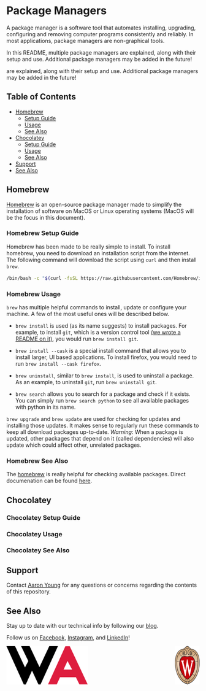 # Package Managers

A package manager is a software tool that automates installing, upgrading, configuring and removing computer programs consistently and reliably. In most applications, package managers are non-graphical tools.

In this README, multiple package managers are explained, along with their setup and use. Additional package managers may be added in the future!

are explained, along with their setup and use. Additional package managers may be added in the future!

## Table of Contents
- [Homebrew](#homebrew)
	- [Setup Guide](#homebrew-setup-guide)
	- [Usage](#homebrew-usage)
	- [See Also](#homebrew-see-also)
- [Chocolatey](#chocolatey)
	- [Setup Guide](#chocolatey-setup-guide)
	- [Usage](#chocolateyusage)
	- [See Also](#chocolatey-see-also)
- [Support](#support)
- [See Also](#see-also)


## Homebrew

[Homebrew](https://brew.sh/) is an open-source package manager made to simplify the installation of software on MacOS or Linux operating systems (MacOS will be the focus in this document).

### Homebrew Setup Guide

Homebrew has been made to be really simple to install. To install homebrew, you need to download an installation script from the internet. The following command will download the script using `curl` and then install `brew`.

```bash
/bin/bash -c "$(curl -fsSL https://raw.githubusercontent.com/Homebrew/install/HEAD/install.sh)"
```

### Homebrew Usage

`brew` has multiple helpful commands to install, update or configure your machine. A few of the most useful ones will be described below.

- `brew install` is used (as its name suggests) to install packages. For example, to install `git`, which is a version control tool [(we wrote a README on it)](/wa_wiki/technical/Git.html), you would run `brew install git`.

- `brew install --cask` is a special install command that allows you to install larger, UI based applications. To install firefox, you would need to run `brew install --cask firefox`.

- `brew uninstall`, similar to `brew install`, is used to uninstall a package. As an example, to uninstall `git`, run `brew uninstall git`.

- `brew search` allows you to search for a package and check if it exists. You can simply run `brew search python` to see all available packages with python in its name.

`brew upgrade` and `brew update` are used for checking for updates and installing those updates. It makes sense to regularly run these commands to keep all download packages up-to-date. _Warning_: When a package is updated, other packages that depend on it (called dependencies) will also update which could affect other, unrelated packages.

### Homebrew See Also

The [homebrew](https://brew.sh/) is really helpful for checking available packages. Direct documenation can be found [here](https://docs.brew.sh/).

## Chocolatey
### Chocolatey Setup Guide
### Chocolatey Usage
### Chocolatey See Also

## Support

Contact [Aaron Young](aryoung5@wisc.edu) for any questions or concerns regarding the contents of this repository.

## See Also

Stay up to date with our technical info by following our [blog](https://www.wisconsinautonomous.org/blog).

Follow us on [Facebook](https://www.facebook.com/wisconsinautonomous/), [Instagram](https://www.instagram.com/wisconsinautonomous/), and [LinkedIn](https://www.linkedin.com/company/wisconsin-autonomous/about/)!

<img src="https://github.com/WisconsinAutonomous/wa-resources/blob/master/Images/WA.png?raw=true" alt="Wisconsin Autonomous Logo" height="100px">  <img src="https://github.com/WisconsinAutonomous/wa-resources/blob/master/Images/UWCrest.png?raw=true" alt="University of Wisconsin - Madison Crest" height="100px" align="right">